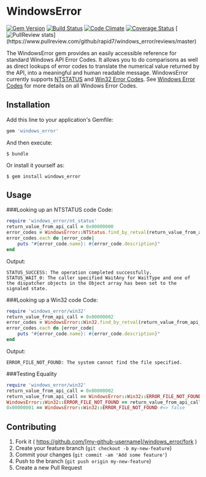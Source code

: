 # WindowsError
[![Gem Version](https://badge.fury.io/rb/windows_error.svg)](http://badge.fury.io/rb/windows_error)
[![Build Status](https://travis-ci.org/rapid7/windows_error.svg)](https://travis-ci.org/rapid7/windows_error)
[![Code Climate](https://codeclimate.com/github/rapid7/windows_error/badges/gpa.svg)](https://codeclimate.com/github/rapid7/windows_error)
[![Coverage Status](https://coveralls.io/repos/rapid7/windows_error/badge.png)](https://coveralls.io/r/rapid7/windows_error)
[![PullReview stats](https://www.pullreview.com/github/rapid7/windows_error/badges/master.svg?)](https://www.pullreview.com/github/rapid7/windows_error/reviews/master)


The WindowsError gem provides an easily accessible reference for standard Windows API Error Codes. It allows you to do comparisons as well as direct lookups of error codes to translate the numerical value returned by the API, into a meaningful and human readable message. WindowsError currently supports [NTSTATUS](https://msdn.microsoft.com/en-us/library/cc231200.aspx) and [Win32 Error Codes](https://msdn.microsoft.com/en-us/library/cc231199.aspx). See [Windows Error Codes](https://msdn.microsoft.com/en-us/library/cc231196.aspx) for more details on all Windows Error Codes.

## Installation

Add this line to your application's Gemfile:

```ruby
gem 'windows_error'
```

And then execute:

    $ bundle

Or install it yourself as:

    $ gem install windows_error

## Usage

###Looking up an NTSTATUS code
Code:

```ruby
require 'windows_error/nt_status'
return_value_from_api_call = 0x00000000
error_codes = WindowsError::NTStatus.find_by_retval(return_value_from_api_call)
error_codes.each do |error_code|
	puts "#{error_code.name}: #{error_code.description}"
end
```

Output:

```
STATUS_SUCCESS: The operation completed successfully.
STATUS_WAIT_0: The caller specified WaitAny for WaitType and one of the dispatcher objects in the Object array has been set to the signaled state.
```

###Looking up a Win32 code
Code:

```ruby
require 'windows_error/win32'
return_value_from_api_call = 0x00000002
error_codes = WindowsError::Win32.find_by_retval(return_value_from_api_call)
error_codes.each do |error_code|
	puts "#{error_code.name}: #{error_code.description}"
end
```

Output:

```
ERROR_FILE_NOT_FOUND: The system cannot find the file specified.
```

###Testing Equality

```ruby
require 'windows_error/win32'
return_value_from_api_call = 0x00000002
return_value_from_api_call == WindowsError::Win32::ERROR_FILE_NOT_FOUND #=> true
WindowsError::Win32::ERROR_FILE_NOT_FOUND == return_value_from_api_call #=> true
0x00000001 == WindowsError::Win32::ERROR_FILE_NOT_FOUND #=> false
```



## Contributing

1. Fork it ( https://github.com/[my-github-username]/windows_error/fork )
2. Create your feature branch (`git checkout -b my-new-feature`)
3. Commit your changes (`git commit -am 'Add some feature'`)
4. Push to the branch (`git push origin my-new-feature`)
5. Create a new Pull Request
